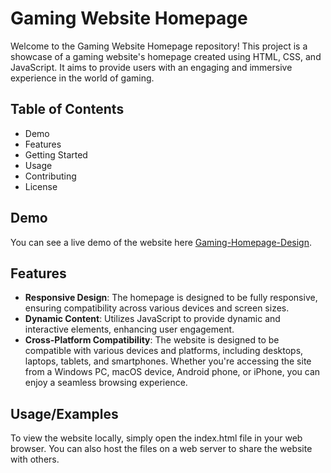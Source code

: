 
# Gaming Website Homepage

Welcome to the Gaming Website Homepage repository! This project is a showcase of a gaming website's homepage created using HTML, CSS, and JavaScript. It aims to provide users with an engaging and immersive experience in the world of gaming.


## Table of Contents

- Demo
- Features
- Getting Started
- Usage
- Contributing
- License


## Demo

You can see a live demo of the website here [Gaming-Homepage-Design](https://anuskasaha.github.io/gaming-website-homepage-clone/).


## Features

- **Responsive Design**: The homepage is designed to be fully responsive, ensuring compatibility across various devices and screen sizes.
- **Dynamic Content**: Utilizes JavaScript to provide dynamic and interactive elements, enhancing user engagement.
- **Cross-Platform Compatibility**: The website is designed to be compatible with various devices and platforms, including desktops, laptops, tablets, and smartphones. Whether you're accessing the site from a Windows PC, macOS device, Android phone, or iPhone, you can enjoy a seamless browsing experience.


## Usage/Examples

To view the website locally, simply open the index.html file in your web browser. You can also host the files on a web server to share the website with others.

